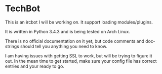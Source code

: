 # TechBot

This is an ircbot I will be working on. It support loading modules/plugins. 

It is written in Python 3.4.3 and is being tested on Arch Linux.

There is no official documentation on it yet, but code comments and doc-strings should tell you anything
you need to know.

I am having issues with getting SSL to work, but will be trying to figure it out. In the mean time
to get started, make sure your config file has correct entries and your ready to go.
